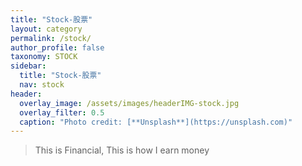 ```yaml
---
title: "Stock-股票"
layout: category
permalink: /stock/
author_profile: false
taxonomy: STOCK
sidebar:
  title: "Stock-股票"
  nav: stock
header:
  overlay_image: /assets/images/headerIMG-stock.jpg
  overlay_filter: 0.5
  caption: "Photo credit: [**Unsplash**](https://unsplash.com)"
---
```


>This is Financial, 
>This is how I earn money
<!--stackedit_data:
eyJoaXN0b3J5IjpbNzQzNzU2MTc2LC01ODE1NzI2NTMsLTE4MT
c4NTM1MzBdfQ==
-->
